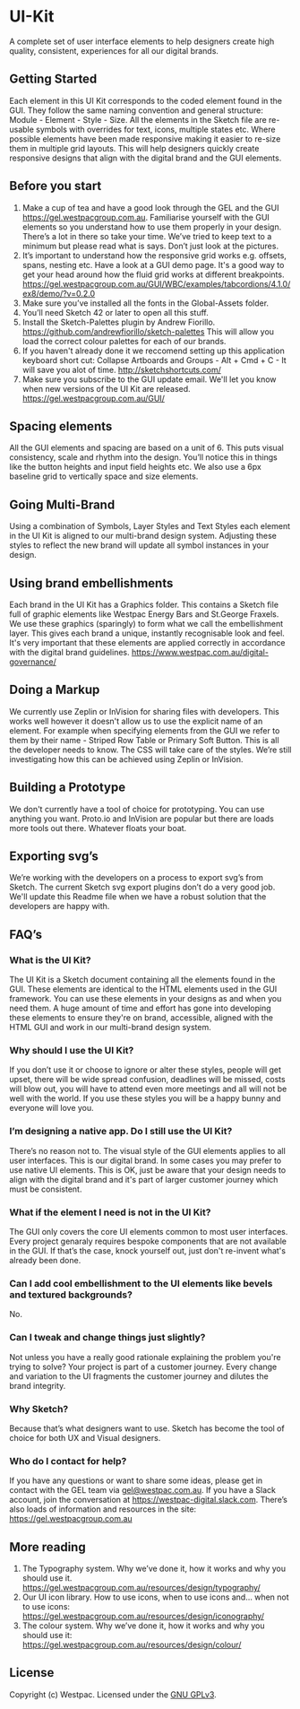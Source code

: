 # UI-Kit
A complete set of user interface elements to help designers create high quality, consistent, experiences for all our digital brands.

## Getting Started
Each element in this UI Kit corresponds to the coded element found in the GUI. They follow the same naming convention and general structure: Module - Element - Style - Size. All the elements in the Sketch file are re-usable symbols with overrides for text, icons, multiple states etc. Where possible elements have been made responsive making it easier to re-size them in multiple grid layouts. This will help designers quickly create responsive designs that align with the digital brand and the GUI elements.

## Before you start
1. Make a cup of tea and have a good look through the GEL and the GUI https://gel.westpacgroup.com.au. Familiarise yourself with the GUI elements so you understand how to use them properly in your design. There’s a lot in there so take your time. We’ve tried to keep text to a minimum but please read what is says. Don’t just look at the pictures.
2. It’s important to understand how the responsive grid works e.g. offsets, spans, nesting etc. Have a look at a GUI demo page. It's a good way to get your head around how the fluid grid works at different breakpoints. https://gel.westpacgroup.com.au/GUI/WBC/examples/tabcordions/4.1.0/ex8/demo/?v=0.2.0
3. Make sure you’ve installed all the fonts in the Global-Assets folder.
4. You’ll need Sketch 42 or later to open all this stuff.
5. Install the Sketch-Palettes plugin by Andrew Fiorillo. https://github.com/andrewfiorillo/sketch-palettes This will allow you load the correct colour palettes for each of our brands.
6. If you haven't already done it we reccomend setting up this application keyboard short cut: Collapse Artboards and Groups - Alt + Cmd + C - It will save you alot of time. http://sketchshortcuts.com/
7. Make sure you subscribe to the GUI update email. We'll let you know when new versions of the UI Kit are released. https://gel.westpacgroup.com.au/GUI/
  
## Spacing elements
All the GUI elements and spacing are based on a unit of 6. This puts visual consistency, scale and rhythm into the design. You’ll notice this in things like the button heights and input field heights etc. We also use a 6px baseline grid to vertically space and size elements.

## Going Multi-Brand
Using a combination of Symbols, Layer Styles and Text Styles each element in the UI Kit is aligned to our multi-brand design system. Adjusting these styles to reflect the new brand will update all symbol instances in your design.

## Using brand embellishments
Each brand in the UI Kit has a Graphics folder. This contains a Sketch file full of graphic elements like Westpac Energy Bars and St.George Fraxels. We use these graphics (sparingly) to form what we call the embellishment layer. This gives each brand a unique, instantly recognisable look and feel. It's very important that these elements are applied correctly in accordance with the digital brand guidelines. https://www.westpac.com.au/digital-governance/

## Doing a Markup
We currently use Zeplin or InVision for sharing files with developers. This works well however it doesn't allow us to use the explicit name of an element. For example when specifying elements from the GUI we refer to them by their name - Striped Row Table or Primary Soft Button. This is all the developer needs to know. The CSS will take care of the styles. We’re still investigating how this can be achieved using Zeplin or InVision.

## Building a Prototype
We don't currently have a tool of choice for prototyping. You can use anything you want. Proto.io and InVision are popular but there are loads more tools out there. Whatever floats your boat.

## Exporting svg’s
We’re working with the developers on a process to export svg’s from Sketch. The current Sketch svg export plugins don’t do a very good job. We'll update this Readme file when we have a robust solution that the developers are happy with.

## FAQ’s

### What is the UI Kit?
The UI Kit is a Sketch document containing all the elements found in the GUI. These elements are identical to the HTML elements used in the GUI framework. You can use these elements in your designs as and when you need them.
A huge amount of time and effort has gone into developing these elements to ensure they're on brand, accessible, aligned with the HTML GUI and work in our multi-brand design system.

### Why should I use the UI Kit?
If you don’t use it or choose to ignore or alter these styles, people will get upset, there will be wide spread confusion, deadlines will be missed, costs will blow out, you will have to attend even more meetings and all will not be well with the world. If you use these styles you will be a happy bunny and everyone will love you.

### I’m designing a native app. Do I still use the UI Kit?
There’s no reason not to. The visual style of the GUI elements applies to all user interfaces. This is our digital brand. In some cases you may prefer to use native UI elements. This is OK, just be aware that your design needs to align with the digital brand and it's part of larger customer journey which must be consistent.

### What if the element I need is not in the UI Kit?
The GUI only covers the core UI elements common to most user interfaces. Every project genaraly requires bespoke components that are not available in the GUI. If that’s the case, knock yourself out, just don't re-invent what's already been done.

### Can I add cool embellishment to the UI elements like bevels and textured backgrounds?
No.

### Can I tweak and change things just slightly?
Not unless you have a really good rationale explaining the problem you're trying to solve? Your project is part of a customer journey. Every change and variation to the UI fragments the customer journey and dilutes the brand integrity.

### Why Sketch?
Because that’s what designers want to use. Sketch has become the tool of choice for both UX and Visual designers.

### Who do I contact for help?
If you have any questions or want to share some ideas, please get in contact with the GEL team via gel@westpac.com.au. If you have a Slack account, join the conversation at https://westpac-digital.slack.com. There’s also loads of information and resources in the site: https://gel.westpacgroup.com.au

## More reading
1. The Typography system. Why we’ve done it, how it works and why you should use it. https://gel.westpacgroup.com.au/resources/design/typography/
2. Our UI icon library. How to use icons, when to use icons and… when not to use icons: https://gel.westpacgroup.com.au/resources/design/iconography/
3. The colour system. Why we’ve done it, how it works and why you should use it: https://gel.westpacgroup.com.au/resources/design/colour/

## License

Copyright (c) Westpac. Licensed under the [GNU GPLv3](https://raw.githubusercontent.com/WestpacCXTeam/Visual-Starter-Pack/master/LICENSE).
